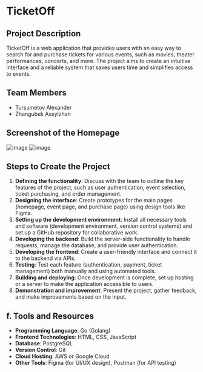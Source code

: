 # TicketOff

## Project Description
TicketOff is a web application that provides users with an easy way to search for and purchase tickets for various events, such as movies, theater performances, concerts, and more. The project aims to create an intuitive interface and a reliable system that saves users time and simplifies access to events.

## Team Members
- Tursumetov Alexander
- Zhangubek Assylzhan

## Screenshot of the Homepage  
![image](https://github.com/user-attachments/assets/119331e8-a537-4118-b0ee-dc0b886d5d3c)
![image](https://github.com/user-attachments/assets/8400e085-2beb-46e7-94c2-2212a9dc04dd)



## Steps to Create the Project
1. **Defining the functionality**: Discuss with the team to outline the key features of the project, such as user authentication, event selection, ticket purchasing, and order management.
2. **Designing the interface**: Create prototypes for the main pages (homepage, event page, and purchase page) using design tools like Figma.
3. **Setting up the development environment**: Install all necessary tools and software (development environment, version control systems) and set up a GitHub repository for collaborative work.
4. **Developing the backend**: Build the server-side functionality to handle requests, manage the database, and provide user authentication.
5. **Developing the frontend**: Create a user-friendly interface and connect it to the backend via APIs.
6. **Testing**: Test each feature (authentication, payment, ticket management) both manually and using automated tools.
7. **Building and deploying**: Once development is complete, set up hosting or a server to make the application accessible to users.
8. **Demonstration and improvement**: Present the project, gather feedback, and make improvements based on the input.

## f. Tools and Resources
- **Programming Language**: Go (Golang)
- **Frontend Technologies**: HTML, CSS, JavaScript
- **Database**: PostgreSQL
- **Version Control**: Git
- **Cloud Hosting**: AWS or Google Cloud
- **Other Tools**: Figma (for UI/UX design), Postman (for API testing) 
